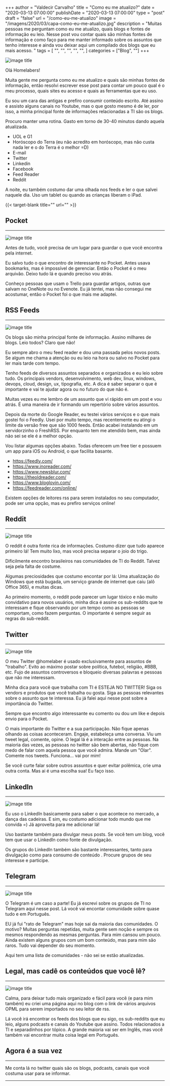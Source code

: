 +++
author = "Valdecir Carvalho"
title = "Como eu me atualizo?"
date = "2020-03-13 07:00:00"
publishDate = "2020-03-13 07:00:00"
type = "post"
draft = "false"
url = "/como-eu-me-atualizo"
image = "/imagens/2020/03/capa-como-eu-me-atualizo.jpg"
description = "Muitas pessoas me perguntam como eu me atualizo, quais blogs e fontes de informação eu leio. Nesse post vou contar quais são minhas fontes de informação e como faço para me manter informado sobre os assuntos que tenho interesse e ainda vou deixar aqui um compilado dos blogs que eu mais acesso. "
tags = [
    "",
    "",
    "",
	"",
    "",
]
categories = ["Blog", ""]
+++

![image title](/imagens/2020/03/capa-como-eu-me-atualizo.jpg)

Olá Homelabers!

Muita gente me pergunta como eu me atualizo e quais são minhas fontes de informação, então resolvi escrever esse post para contar um pouco qual é o meu processo, quais sites eu acesso e quais as ferramentas que eu uso.

Eu sou um cara das antigas e prefiro consumir conteúdo escrito. Até assino e assisto alguns canais no Youtube, mas o que gosto mesmo é de ler, por isso, a minha principal fonte de informações relacionadas a TI são os blogs.

Procuro manter uma rotina. Gasto em torno de 30-40 minutos dando aquela atualizada.

- UOL e G1
- Horóscopo do Terra (eu não acredito em horóscopo, mas não custa nada ler e o do Terra é o melhor =D)
- E-mail
- Twitter
- Linkedin
- Facebook
- Feed Reader
- Reddit

A noite, eu também costumo dar uma olhada nos feeds e ler o que salvei naquele dia. Uso um tablet ou quando as crianças liberam o iPad. 

{{< target-blank title="" url="" >}}

## Pocket
----

![image title](/imagens/2020/03/pocket-logo.png)

Antes de tudo, você precisa de um lugar para guardar o que você encontra pela internet.

Eu salvo tudo o que encontro de interessante no Pocket. Antes usava bookmarks, mas é impossível de gerenciar. Então o Pocket é o meu arquivão. Deixo tudo lá e quando preciso vou atrás.

Conheço pessoas que usam o Trello para guardar artigos, outras que salvam no OneNote ou no Evenote. Eu já tentei, mas não consegui me acostumar, então o Pocket foi o que mais me adaptei. 

## RSS Feeds
----

![image title](/imagens/2020/03/rss-logo.png)

Os blogs são minha principal fonte de informação. Assino milhares de blogs. Leio todos? Claro que não!

Eu sempre abro o meu feed reader e dou uma passada pelos novos posts. Se algum me chama a atenção ou eu leio na hora ou salvo no Pocket para ler mais tarde com tempo.

Tenho feeds de diversos assuntos separados e organizados e eu leio sobre tudo. Os principais vendors, desenvolvimento, web dev, linux, windows, devops, cloud, design, ux, tipografia, etc. A dica é saber separar o que é importante e vai te ajudar agora ou no futuro do que não é.

Muitas vezes eu me lembro de um assunto que vi rápido em um post e vou atrás. É uma maneira de ir formando um repertório sobre vários assuntos. 

Depois da morte do Google Reader, eu testei vários serviços e o que mais gostei foi o Feedly. Usei por muito tempo, mas recentemente eu atingi o limite da versão free que são 1000 feeds. Então acabei instalando em um servidorzinho o FreshRSS. Por enquanto tem me atendido bem, mas ainda não sei se ele é a melhor opção. 

Vou listar algumas opções abaixo. Todas oferecem um free tier e possuem um app para iOS ou Android, o que facilita basante.

- https://feedly.com/
- https://www.inoreader.com/
- https://www.newsblur.com/
- https://theoldreader.com/
- https://www.bloglovin.com/
- https://feedreader.com/online/

Existem opções de leitores rss para serem instalados no seu computador, pode ser uma opção, mas eu prefiro serviços online!

## Reddit
----

![image title](/imagens/2020/03/reddit-logo.png)

O reddit é outra fonte rica de informações. Costumo dizer que tudo aparece primeiro lá! Tem muito lixo, mas você precisa separar o joio do trigo.

Dificilmente encontro brasileiros nas comunidades de TI do Reddit. Talvez seja pela falta de costume.

Algumas preciosidades que costumo encontar por lá: Uma atualização do Windows que está bugada, um serviço grande de internet que caiu (alô Office 365), e muitas dicas.

Ao primeiro momento, o reddit pode parecer um lugar tóxico e não muito convidativo para novos usuários, minha dica é assine os sub-reddits que te interessam e fique observando por um tempo como as pessoas se comportam, como fazem perguntas. O importante é sempre seguir as regras do sub-reddit.

## Twitter
----

![image title](/imagens/2020/03/twitter-logo.png)

O meu Twitter @homelaber é usado exclusivamente para assuntos de "trabalho". Evito ao máximo postar sobre política, futebol, religião, #BBB, etc. Fujo de assuntos controversos e bloqueio diversas palavras e pessoas que não me interessam. 

Minha dica para você que trabalha com TI é ESTEJA NO TWITTER! Siga os vendors e produtos que você trabalha ou gosta. Siga as pessoas relevantes sobre o assunto que te interessa. Eu já falei aqui nesse post sobre a importância do Twitter.

Sempre que encontro algo interessante eu comento ou dou um like e depois envio para o Pocket. 

O mais importante do Twitter e a sua participação. Não fique apenas olhando as coisas aconteceram. Engaje, estabeleça uma conversa. Viu um tweet legal, comente, opine. O legal lá é a interação entre as pessoas. Na maioria das vezes, as pessoas no twitter são bem abertas, não fique com medo de falar com aquela pessoa que você admira. Mande um "Olar". Comente nos tweets. Funciona... vai por mim! 

Se você curte falar sobre outros assuntos e quer evitar polêmica, crie uma outra conta. Mas ai é uma escolha sua! Eu faço isso.

## LinkedIn
----

![image title](/imagens/2020/03/linkedin-logo.png)

Eu uso o LinkedIn basicamente para saber o que acontece no mercado, a dança das cadeiras. E sim, eu costumo adicionar todo mundo que me convida =) Já aproveita para me adicionar lá!

Uso bastante também para divulgar meus posts. Se você tem um blog, você tem que usar o LinkedIn como fonte de divulgação.

Os grupos do LinkedIn também são bastante interessantes, tanto para divulgação como para consumo de conteúdo . Procure grupos de seu interesse e participe.

## Telegram
----

![image title](/imagens/2020/03/telegram-logo.png)

O Telegram é um caso a parte! Eu já escrevi sobre os grupos de TI no Telegram aqui nesse post. Lá você vai encontar comunidade sobre quase tudo e em Português. 

EU já fui "rato de Telegram" mas hoje sai da maioria das comunidades. O motivo? Muitas perguntas repetidas, muita gente sem noção e sempre os mesmos respondendo as mesmas perguntas. Para mim cansou um pouco. Ainda existem alguns grupos com um bom conteúdo, mas para mim são raros. Tudo vai depender do seu momento.

Aqui tem uma lista de comunidades - não sei se estão atualizadas.

## Legal, mas cadê os conteúdos que você lê?
----

![image title](/imagens/2020/03/feed-rss-1.png)

Calma, para deixar tudo mais organizado e fácil para você (e para mim também) eu criei uma página aqui no blog com o link de vários arquivos OPML para serem importados no seu leitor de rss.

Lá você irá encontrar os feeds dos blogs que eu sigo, os sub-reddits que eu leio, alguns podcasts e canais do Youtube que assino. Todos relacionados a TI e separadinhos por tópico. A grande maioria vai ser em Inglês, mas você também vai encontrar muita coisa legal em Português.

## Agora é a sua vez
----
Me conta lá no twitter quais são os blogs, podcasts, canais que você costuma usar para se informar. 

----

